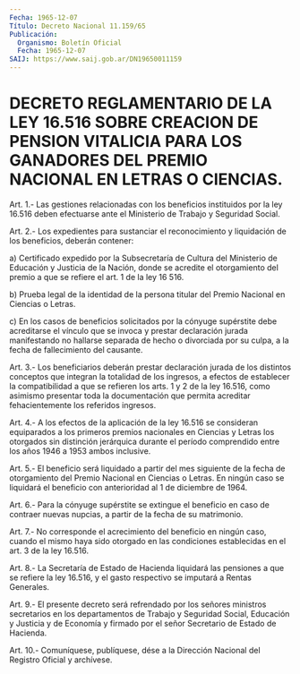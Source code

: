 ```yaml
---
Fecha: 1965-12-07
Título: Decreto Nacional 11.159/65
Publicación:
  Organismo: Boletín Oficial
  Fecha: 1965-12-07
SAIJ: https://www.saij.gob.ar/DN19650011159
---
```

# DECRETO REGLAMENTARIO DE LA LEY 16.516 SOBRE CREACION DE PENSION VITALICIA PARA LOS GANADORES DEL PREMIO NACIONAL EN LETRAS O CIENCIAS.

<a id="1"></a>
Art.  1.-  Las  gestiones  relacionadas  con  los  beneficios instituidos  por  la ley 16.516 deben efectuarse ante el Ministerio de Trabajo y Seguridad Social.

<a id="2"></a>
Art.  2.-  Los expedientes para sustanciar el reconocimiento y liquidación de los beneficios, deberán contener:

a)  Certificado  expedido  por  la  Subsecretaría  de  Cultura  del Ministerio de Educación  y Justicia de la Nación, donde se acredite el otorgamiento del premio  a que se refiere el art. 1 de la ley 16 516.

b) Prueba legal de la identidad  de  la  persona titular del Premio Nacional en Ciencias o Letras.

c)  En  los  casos  de  beneficios  solicitados    por  la  cónyuge supérstite  debe  acreditarse  el vínculo que se invoca  y  prestar declaración jurada manifestando  no  hallarse  separada  de hecho o divorciada  por su culpa, a la fecha de fallecimiento del causante.

<a id="3"></a>
Art.  3.- Los beneficiarios deberán prestar declaración jurada de  los distintos  conceptos  que  integran  la  totalidad  de  los ingresos,  a  efectos  de  establecer  la  compatibilidad  a que se refieren  los arts. 1 y 2 de la ley 16.516, como asimismo presentar toda la documentación  que  permita  acreditar  fehacientemente los referidos ingresos.

<a id="4"></a>
Art.  4.-  A  los efectos de la aplicación de la ley 16.516 se consideran  equiparados   a  los  primeros  premios  nacionales  en Ciencias y Letras los otorgados  sin  distinción jerárquica durante el período comprendido entre los años 1946  a 1953 ambos inclusive.

<a id="5"></a>
Art. 5.- El beneficio será liquidado a partir del mes siguiente de la  fecha  de  otorgamiento  del  Premio  Nacional en Ciencias o Letras. En ningún caso se liquidará el beneficio  con  anterioridad al 1 de diciembre de 1964.

<a id="6"></a>
Art. 6.- Para la cónyuge supérstite se extingue el beneficio en caso  de  contraer  nuevas  nupcias,  a  partir  de  la fecha de su matrimonio.

<a id="7"></a>
Art. 7.- No corresponde el acrecimiento del beneficio en ningún caso,  cuando  el  mismo  haya  sido  otorgado  en  las condiciones establecidas en el art. 3 de la ley 16.516.

<a id="8"></a>
Art.  8.-  La  Secretaría  de Estado de Hacienda liquidará las pensiones a que se refiere la ley  16.516, y el gasto respectivo se imputará a Rentas Generales.

<a id="9"></a>
Art.  9.-  El presente decreto será refrendado por los señores ministros secretarios  en  los departamentos de Trabajo y Seguridad Social, Educación y Justicia  y  de Economía y firmado por el señor Secretario de Estado de Hacienda.

<a id="10"></a>
Art. 10.- Comuníquese, publíquese, dése a la Dirección Nacional del Registro Oficial y archívese.